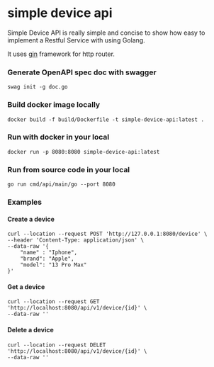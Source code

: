 # simple device api

Simple Device API is really simple and concise to show how easy to implement a Restful Service with using Golang.

It uses [gin](https://github.com/gin-gonic/gin) framework for http router.


### Generate OpenAPI spec doc with swagger
```shell
swag init -g doc.go
```

### Build docker image locally
```shell
docker build -f build/Dockerfile -t simple-device-api:latest .
```

### Run with docker in your local
```shell
docker run -p 8080:8080 simple-device-api:latest
```

### Run from source code in your local
```shell
go run cmd/api/main/go --port 8080
```

### Examples
#### Create a device
```shell
curl --location --request POST 'http://127.0.0.1:8080/device' \
--header 'Content-Type: application/json' \
--data-raw '{
    "name" : "Iphone",
    "brand": "Apple",
    "model": "13 Pro Max"
}'
```
#### Get a device
```shell
curl --location --request GET 'http://localhost:8080/api/v1/device/{id}' \
--data-raw ''
```

#### Delete a device
```shell
curl --location --request DELET 'http://localhost:8080/api/v1/device/{id}' \
--data-raw ''
```